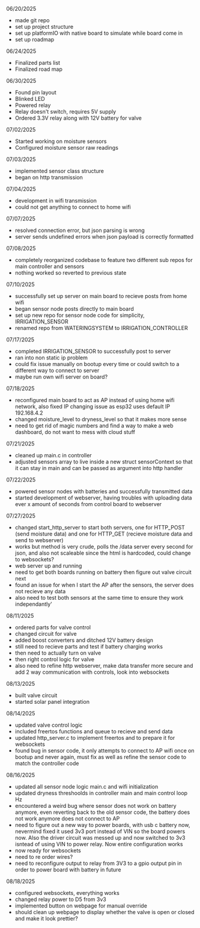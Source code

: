 06/20/2025
- made git repo
- set up project structure
- set up platformIO with native board to simulate while board come in
- set up roadmap

06/24/2025
- Finalized parts list
- Finalized road map

06/30/2025
- Found pin layout
- Blinked LED
- Powered relay
- Relay doesn't switch, requires 5V supply
- Ordered 3.3V relay along with 12V battery for valve

07/02/2025
- Started working on moisture sensors
- Configured moisture sensor raw readings

07/03/2025
- implemented sensor class structure
- began on http transmission

07/04/2025
- development in wifi transmission
- could not get anything to connect to home wifi

07/07/2025
- resolved connection error, but json parsing is wrong
- server sends undefined errors when json payload is correctly formatted

07/08/2025
- completely reorganized codebase to feature two different sub repos for main controller and sensors
- nothing worked so reverted to previous state

07/10/2025
- successfully set up server on main board to recieve posts from home wifi
- began sensor node posts directly to main board
- set up new repo for sensor node code for simplicity, IRRIGATION_SENSOR
- renamed repo from WATERINGSYSTEM to IRRIGATION_CONTROLLER 

07/17/2025
- completed IRRIGATION_SENSOR to successfully post to server
- ran into non static ip problem
- could fix issue manually on bootup every time or could switch to a different way to connect to server
- maybe run own wifi server on board?

07/18/2025
- reconfigured main board to act as AP instead of using home wifi network, also fixed IP changing issue as esp32 uses default IP 192.168.4.2
- changed moisture_level to dryness_level so that it makes more sense
- need to get rid of magic numbers and find a way to make a web dashboard, do not want to mess with cloud stuff

07/21/2025
- cleaned up main.c in controller
- adjusted sensors array to live inside a new struct sensorContext so that it can stay in main and can be passed as argument into http handler

07/22/2025
- powered sensor nodes with batteries and successfully transmitted data
- started development of webserver, having troubles with uploading data ever x amount of seconds from control board to webserver

07/27/2025
- changed start_http_server to start both servers, one for HTTP_POST (send moisture data) and one for HTTP_GET (recieve moisture data and send to webserver)
- works but method is very crude, polls the /data server every second for json, and also not scaleable since the html is hardcoded, could change to websockets?
- web server up and running
- need to get both boards running on battery then figure out valve circuit next
- found an issue for when I start the AP after the sensors, the server does not recieve any data
- also need to test both sensors at the same time to ensure they work independantly'

08/11/2025
- ordered parts for valve control
- changed circuit for valve
- added boost converters and ditched 12V battery design
- still need to recieve parts and test if battery charging works
- then need to actually turn on valve
- then right control logic for valve
- also need to refine http webserver, make data transfer more secure and add 2 way communication with controls, look into websockets

08/13/2025
- built valve circuit
- started solar panel integration

08/14/2025
- updated valve control logic
- included freertos functions and queue to recieve and send data
- updated http_server.c to implement freertos and to prepare it for websockets
- found bug in sensor code, it only attempts to connect to AP wifi once on bootup and never again, must fix as well as refine the sensor code to match the controller code

08/16/2025
- updated all sensor node logic main.c and wifi initialization
- updated dryness threshoolds in controller main and main control loop Hz
- encountered a weird bug where sensor does not work on battery anymore, even reverting back to the old sensor code, the battery does not work anymore does not connect to AP
- need to figure out a new way to power boards, with usb c battery now, nevermind fixed it used 3v3 port instead of VIN so the board powers now. Also the driver circuit was messed up and now switched to 3v3 isntead of using VIN to power relay. Now entire configuration works
- now ready for websockets
- need to re order wires?
- need to reconfigure output to relay from 3V3 to a gpio output pin in order to power board with battery in future

08/18/2025
- configured websockets, everything works
- changed relay power to D5 from 3v3
- implemented button on webpage for manual override
- should clean up webpage to display whether the valve is open or closed and make it look prettier?
